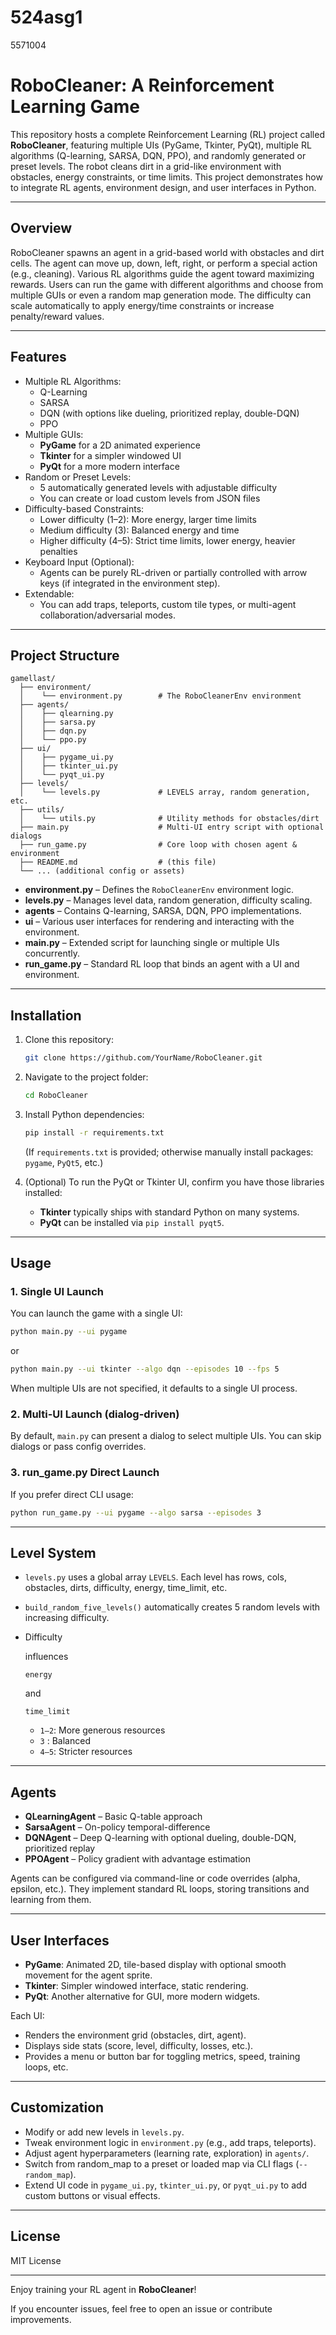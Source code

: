 # 524asg1
5571004

# RoboCleaner: A Reinforcement Learning Game

This repository hosts a complete Reinforcement Learning (RL) project called **RoboCleaner**, featuring multiple UIs (PyGame, Tkinter, PyQt), multiple RL algorithms (Q-learning, SARSA, DQN, PPO), and randomly generated or preset levels. The robot cleans dirt in a grid-like environment with obstacles, energy constraints, or time limits. This project demonstrates how to integrate RL agents, environment design, and user interfaces in Python.

------

## Overview

RoboCleaner spawns an agent in a grid-based world with obstacles and dirt cells. The agent can move up, down, left, right, or perform a special action (e.g., cleaning). Various RL algorithms guide the agent toward maximizing rewards. Users can run the game with different algorithms and choose from multiple GUIs or even a random map generation mode. The difficulty can scale automatically to apply energy/time constraints or increase penalty/reward values.

------

## Features

- Multiple RL Algorithms:
  - Q-Learning
  - SARSA
  - DQN (with options like dueling, prioritized replay, double-DQN)
  - PPO
- Multiple GUIs:
  - **PyGame** for a 2D animated experience
  - **Tkinter** for a simpler windowed UI
  - **PyQt** for a more modern interface
- Random or Preset Levels:
  - 5 automatically generated levels with adjustable difficulty
  - You can create or load custom levels from JSON files
- Difficulty-based Constraints:
  - Lower difficulty (1–2): More energy, larger time limits
  - Medium difficulty (3): Balanced energy and time
  - Higher difficulty (4–5): Strict time limits, lower energy, heavier penalties
- Keyboard Input (Optional):
  - Agents can be purely RL-driven or partially controlled with arrow keys (if integrated in the environment step).
- Extendable:
  - You can add traps, teleports, custom tile types, or multi-agent collaboration/adversarial modes.

------

## Project Structure

```
gamellast/
  ├── environment/
  │    └── environment.py        # The RoboCleanerEnv environment
  ├── agents/
  │    ├── qlearning.py
  │    ├── sarsa.py
  │    ├── dqn.py
  │    └── ppo.py
  ├── ui/
  │    ├── pygame_ui.py
  │    ├── tkinter_ui.py
  │    └── pyqt_ui.py
  ├── levels/
  │    └── levels.py             # LEVELS array, random generation, etc.
  ├── utils/
  │    └── utils.py              # Utility methods for obstacles/dirt
  ├── main.py                    # Multi-UI entry script with optional dialogs
  ├── run_game.py                # Core loop with chosen agent & environment
  ├── README.md                  # (this file)
  └── ... (additional config or assets)
```

- **environment.py** – Defines the `RoboCleanerEnv` environment logic.
- **levels.py** – Manages level data, random generation, difficulty scaling.
- **agents** – Contains Q-learning, SARSA, DQN, PPO implementations.
- **ui** – Various user interfaces for rendering and interacting with the environment.
- **main.py** – Extended script for launching single or multiple UIs concurrently.
- **run_game.py** – Standard RL loop that binds an agent with a UI and environment.

------

## Installation

1. Clone this repository:

   ```bash
   git clone https://github.com/YourName/RoboCleaner.git
   ```

2. Navigate to the project folder:

   ```bash
   cd RoboCleaner
   ```

3. Install Python dependencies:

   ```bash
   pip install -r requirements.txt
   ```

   (If `requirements.txt` is provided; otherwise manually install packages: `pygame`, `PyQt5`, etc.)

4. (Optional) To run the PyQt or Tkinter UI, confirm you have those libraries installed:

   - **Tkinter** typically ships with standard Python on many systems.
   - **PyQt** can be installed via `pip install pyqt5`.

------

## Usage

### 1. Single UI Launch

You can launch the game with a single UI:

```bash
python main.py --ui pygame
```

or

```bash
python main.py --ui tkinter --algo dqn --episodes 10 --fps 5
```

When multiple UIs are not specified, it defaults to a single UI process.

### 2. Multi-UI Launch (dialog-driven)

By default, `main.py` can present a dialog to select multiple UIs. You can skip dialogs or pass config overrides.

### 3. run_game.py Direct Launch

If you prefer direct CLI usage:

```bash
python run_game.py --ui pygame --algo sarsa --episodes 3
```

------

## Level System

- `levels.py` uses a global array `LEVELS`. Each level has rows, cols, obstacles, dirts, difficulty, energy, time_limit, etc.

- `build_random_five_levels()` automatically creates 5 random levels with increasing difficulty.

- Difficulty

   influences 

  ```
  energy
  ```

   and 

  ```
  time_limit
  ```

  - `1–2`: More generous resources
  - `3` : Balanced
  - `4–5`: Stricter resources

------

## Agents

- **QLearningAgent** – Basic Q-table approach
- **SarsaAgent** – On-policy temporal-difference
- **DQNAgent** – Deep Q-learning with optional dueling, double-DQN, prioritized replay
- **PPOAgent** – Policy gradient with advantage estimation

Agents can be configured via command-line or code overrides (alpha, epsilon, etc.). They implement standard RL loops, storing transitions and learning from them.

------

## User Interfaces

- **PyGame**: Animated 2D, tile-based display with optional smooth movement for the agent sprite.
- **Tkinter**: Simpler windowed interface, static rendering.
- **PyQt**: Another alternative for GUI, more modern widgets.

Each UI:

- Renders the environment grid (obstacles, dirt, agent).
- Displays side stats (score, level, difficulty, losses, etc.).
- Provides a menu or button bar for toggling metrics, speed, training loops, etc.

------

## Customization

- Modify or add new levels in `levels.py`.
- Tweak environment logic in `environment.py` (e.g., add traps, teleports).
- Adjust agent hyperparameters (learning rate, exploration) in `agents/`.
- Switch from random_map to a preset or loaded map via CLI flags (`--random_map`).
- Extend UI code in `pygame_ui.py`, `tkinter_ui.py`, or `pyqt_ui.py` to add custom buttons or visual effects.

------

## License

MIT License

------

Enjoy training your RL agent in **RoboCleaner**! 

If you encounter issues, feel free to open an issue or contribute improvements.

